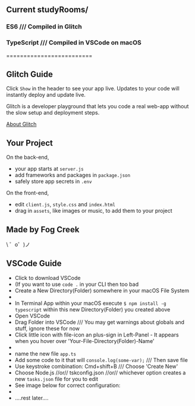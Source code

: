 ## Current studyRooms/
### ES6 /// Compiled in Glitch
### TypeScript /// Compiled in VSCode on macOS
=========================

## Glitch Guide
Click `Show` in the header to see your app live. Updates to your code will instantly deploy and update live.

Glitch is a developer playground that lets you code a real web-app without the slow setup and deployment steps.

[About Glitch](https://glitch.com/about)


Your Project
------------

On the back-end,
- your app starts at `server.js`
- add frameworks and packages in `package.json`
- safely store app secrets in `.env`

On the front-end,
- edit `client.js`, `style.css` and `index.html`
- drag in `assets`, like images or music, to add them to your project


Made by Fog Creek
-----------------

\ ゜o゜)ノ

## VSCode Guide
* Click <link> to download VSCode
* (If you want to use `code .` in your CLI then too bad 
* Create a New Directory(Folder) somewhere in your macOS File System
* <pic-of-new-file-directory>
* In Terminal App within your macOS execute `$ npm install -g typescript` within this new Directory(Folder) you created above
* Open VSCode
* Drag Folder into VSCode  /// You may get warnings about globals and stuff, ignore these for now
* Click little icon with file-icon an plus-sign in Left-Panel - It appears when you hover over 'Your-File-Directory(Folder)-Name'
* <pic-of-new-file-directory-being-hovered-over-to-make-new-file>
* name the new file `app.ts`
* Add some code to it that will `console.log(some-var);` /// Then save file
* Use keystroke combination: Cmd+shift+B /// Choose 'Create New'
* Choose Node.js //or// tskconfig.json //or// whichever option creates a new `tasks.json` file for you to edit
* See image below for correct configuration:
* <pic-of-object-props>
* ....rest later....

